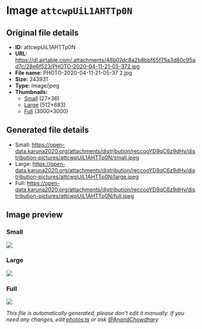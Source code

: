 # Image `attcwpUiL1AHTTp0N`

## Original file details

- **ID:** attcwpUiL1AHTTp0N
- **URL:** https://dl.airtable.com/.attachments/48b07dc8a2b8bbf65f75a3d80c95ad7c/28e6f523/PHOTO-2020-04-11-21-05-372.jpg
- **File name:** PHOTO-2020-04-11-21-05-37 2.jpg
- **Size:** 243931
- **Type:** image/jpeg
- **Thumbnails:**
  - [Small](https://dl.airtable.com/.attachmentThumbnails/9fcc50a7683071aa37bf15392d141b73/23e36c4e) (27×36)
  - [Large](https://dl.airtable.com/.attachmentThumbnails/66769e8ebe563027fcbfa7c160e6b38d/9fef63df) (512×683)
  - [Full](https://dl.airtable.com/.attachmentThumbnails/c46787c940341962d7d99f609f45f04b/d2f6d3d2) (3000×3000)

## Generated file details

- Small: https://open-data.karuna2020.org/attachments/distribution/reccooYD9qC6z9dHv/distribution-pictures/attcwpUiL1AHTTp0N/small.jpeg
- Large: https://open-data.karuna2020.org/attachments/distribution/reccooYD9qC6z9dHv/distribution-pictures/attcwpUiL1AHTTp0N/large.jpeg
- Full: https://open-data.karuna2020.org/attachments/distribution/reccooYD9qC6z9dHv/distribution-pictures/attcwpUiL1AHTTp0N/full.jpeg

## Image preview

### Small

![](https://open-data.karuna2020.org/attachments/distribution/reccooYD9qC6z9dHv/distribution-pictures/attcwpUiL1AHTTp0N/small.jpeg)

### Large

![](https://open-data.karuna2020.org/attachments/distribution/reccooYD9qC6z9dHv/distribution-pictures/attcwpUiL1AHTTp0N/large.jpeg)

### Full

![](https://open-data.karuna2020.org/attachments/distribution/reccooYD9qC6z9dHv/distribution-pictures/attcwpUiL1AHTTp0N/full.jpeg)

_This file is automatically generated, please don't edit it manually. If you need any changes, edit [photos.ts](/photos.ts) or ask [@AnandChowdhary](https://github.com/AnandChowdhary)_
